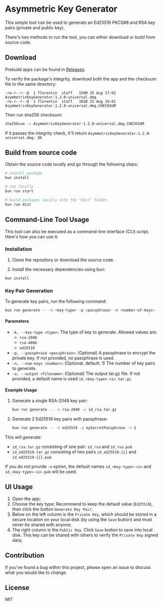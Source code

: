 # Asymmetric Key Generator

This simple tool can be used to generate an Ed25519 PKCS#8 and RSA key pairs (private and public key).

There's two methods to run the tool, you can either download or build from source code.

## Download

Prebuild apps can be found in [Releases](https://github.com/WeMake-AI/asymmetric-key-generator/releases).

To verify the package's integrity, download both the app and the checksum file to the same directory:

```shell
-rw-r--r--@  1 florentin  staff   156M 25 Aug 17:02 AsymmetricKeyGenerator-1.2.0-universal.dmg
-rw-r--r--@  1 florentin  staff   102B 25 Aug 19:01 AsymmetricKeyGenerator-1.2.0-universal.dmg.CHECKSUM
```

Then run sha256 checksum:

```bash
sha256sum -c AsymmetricKeyGenerator-1.2.0-universal.dmg.CHECKSUM
```

If it passes the integrity check, it'll return `AsymmetricKeyGenerator-1.2.0-universal.dmg: OK`

## Build from source code

Obtain the source code locally and go through the following steps:

```bash
# install package
bun install

# run locally
bun run start

# build packages locally into the "dist" folder.
bun run dist
```

## Command-Line Tool Usage

This tool can also be executed as a command-line interface (CLI) script. Here's how you can use it:

### Installation

1. Clone the repository or download the source code.

2. Install the necessary dependencies using bun:

```bash
bun install
```

### Key Pair Generation

To generate key pairs, run the following command:

```bash
bun run generate -- -k <key-type> -p <passphrase> -n <number-of-keys> -o <output>
```

#### Parameters

- `-k, --key-type <type>`: The type of key to generate. Allowed values are:
  - `rsa-2048`
  - `rsa-4096`
  - `ed25519`
- `-p, --passphrase <passphrase>`: (Optional) A passphrase to encrypt the private key. If not provided, no passphrase is used.
- `-n, --num-keys <number>`: (Optional, default: 1) The number of key pairs to generate.
- `-o, --output <filename>`: (Optional) The output tar.gz file. If not provided, a default name is used `id_<key-type>-<i>.tar.gz`.

#### Example Usage

1. Generate a single RSA-2048 key pair:

   ```bash
   bun run generate -- -k rsa-2048 -o id_rsa.tar.gz
   ```

2. Generate 2 Ed25519 key pairs with passphrase:

   ```bash
   bun run generate -- -k ed25519 -p mySecretPassphrase -n 2
   ```

This will generate:

- `id_rsa.tar.gz` consisting of one pair: `id_rsa` and `id_rsa.pub`
- `id_ed25519.tar.gz` consisting of two pairs `id_ed25519-{i}` and `id_ed25519-{i}.pub`

If you do not provide `-o` option, the default names `id_<key-type>-<i>` and `id_<key-type>-<i>.pub` will be used.

## UI Usage

1. Open the app;
2. Choose the key type; Recommend to keep the default value (`Ed25519`), then click the button `Generate Key Pair`;
3. Below on the left column is the `Private Key`, which should be stored in a secure location on your local disk (by using the `Save` button) and must never be shared with anyone;
4. The right column is the `Public Key`. Click `Save` button to save into local disk. This key can be shared with others to verify the `Private Key` signed data;

## Contribution

If you've found a bug within this project, please open an issue to discuss what you would like to change.

## License

MIT
